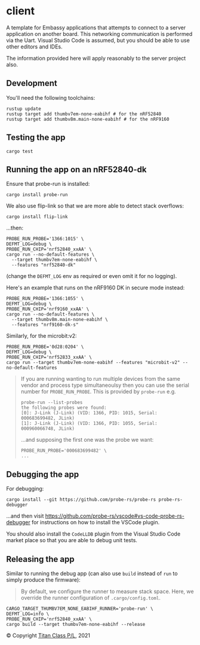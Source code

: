 client
===

A template for Embassy applications that attempts to connect to a server application on another board. This networking
communication is performed via the Uart. Visual Studio Code is assumed, but you should be able to use other editors
and IDEs.

The information provided here will apply reasonably to the server project also.

Development
---

You'll need the following toolchains:

```
rustup update
rustup target add thumbv7em-none-eabihf # for the nRF52840
rustup target add thumbv8m.main-none-eabihf # for the nRF9160
```

Testing the app
---

```
cargo test
```

Running the app on an nRF52840-dk
---

Ensure that probe-run is installed:

```
cargo install probe-run
```

We also use flip-link so that we are more able to detect stack overflows:

```
cargo install flip-link
```

...then:

```
PROBE_RUN_PROBE='1366:1015' \
DEFMT_LOG=debug \
PROBE_RUN_CHIP='nrf52840_xxAA' \
cargo run --no-default-features \
  --target thumbv7em-none-eabihf \
  --features "nrf52840-dk"
```

(change the `DEFMT_LOG` env as required or even omit it for no logging).

Here's an example that runs on the nRF9160 DK in secure mode instead:

```
PROBE_RUN_PROBE='1366:1055' \
DEFMT_LOG=debug \
PROBE_RUN_CHIP='nrf9160_xxAA' \
cargo run --no-default-features \
  --target thumbv8m.main-none-eabihf \
  --features "nrf9160-dk-s"
```

Similarly, for the microbit:v2:

```
PROBE_RUN_PROBE='0d28:0204' \
DEFMT_LOG=debug \
PROBE_RUN_CHIP='nrf52833_xxAA' \
cargo run --target thumbv7em-none-eabihf --features "microbit-v2" --no-default-features
```

> If you are running wanting to run multiple devices from the same vendor and process type simultaneoulsy then you can use
> the serial number for `PROBE_RUN_PROBE`. This is provided by `probe-run` e.g.
> ```
> probe-run --list-probes
> the following probes were found:
> [0]: J-Link (J-Link) (VID: 1366, PID: 1015, Serial: 000683699482, JLink)
> [1]: J-Link (J-Link) (VID: 1366, PID: 1055, Serial: 000960066748, JLink)
> ```
>
> ...and supposing the first one was the probe we want:
> ```
> PROBE_RUN_PROBE='000683699482' \
> ...
> ```

Debugging the app
---

For debugging:

```
cargo install --git https://github.com/probe-rs/probe-rs probe-rs-debugger
```

...and then visit https://github.com/probe-rs/vscode#vs-code-probe-rs-debugger for instructions on 
how to install the VSCode plugin.

You should also install the `CodeLLDB` plugin from the Visual Studio Code market place so that you are
able to debug unit tests.

Releasing the app
---

Similar to running the debug app (can also use `build` instead of `run` to simply produce the firmware):

> By default, we configure the runner to measure stack space. Here, we
> override the runner configuration of `.cargo/config.toml`.

```
CARGO_TARGET_THUMBV7EM_NONE_EABIHF_RUNNER='probe-run' \
DEFMT_LOG=info \
PROBE_RUN_CHIP='nrf52840_xxAA' \
cargo build --target thumbv7em-none-eabihf --release
```

© Copyright [Titan Class P/L](https://www.titanclass.com.au/), 2021

